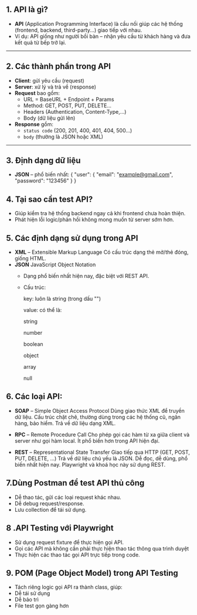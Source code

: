 ## 1. API là gì?
- **API** (Application Programming Interface) là cầu nối giúp các hệ thống (frontend, backend, third-party...) giao tiếp với nhau.
- Ví dụ: API giống như người bồi bàn – nhận yêu cầu từ khách hàng và đưa kết quả từ bếp trở lại.

---

## 2. Các thành phần trong API
- **Client**: gửi yêu cầu (request)
- **Server**: xử lý và trả về (response)
- **Request** bao gồm:
  - URL = BaseURL + Endpoint + Params
  - Method: GET, POST, PUT, DELETE...
  - Headers (Authentication, Content-Type,...)
  - Body (dữ liệu gửi lên)
- **Response** gồm:
  - `status code` (200, 201, 400, 401, 404, 500...)
  - `body` (thường là JSON hoặc XML)

---

## 3. Định dạng dữ liệu
- **JSON** – phổ biến nhất:
{
  "user": {
    "email": "example@gmail.com",
    "password": "123456"
  }
}

## 4. Tại sao cần test API?
- Giúp kiểm tra hệ thống backend ngay cả khi frontend chưa hoàn thiện.
- Phát hiện lỗi logic/phản hồi không mong muốn từ server sớm hơn.
## 5.  Các định dạng sử dụng trong API
- **XML** – Extensible Markup Language
Có cấu trúc dạng thẻ mở/thẻ đóng, giống HTML.
- **JSON** JavaScript Object Notation
    + Dạng phổ biến nhất hiện nay, đặc biệt với REST API.

    + Cấu trúc:

        key: luôn là string (trong dấu "")

        value: có thể là:

        string

        number

        boolean

        object

        array

        null 

## 6. Các loại API:
-  **SOAP** – Simple Object Access Protocol
    Dùng giao thức XML để truyền dữ liệu.
    Cấu trúc chặt chẽ, thường dùng trong các hệ thống cũ, ngân hàng, bảo hiểm.
    Trả về dữ liệu dạng XML.

-  **RPC** – Remote Procedure Call
    Cho phép gọi các hàm từ xa giữa client và server như gọi hàm local.
    Ít phổ biến hơn trong API hiện đại.

-  **REST** – Representational State Transfer
    Giao tiếp qua HTTP (GET, POST, PUT, DELETE, ...)
    Trả về dữ liệu chủ yếu là JSON.
    Dễ đọc, dễ dùng, phổ biến nhất hiện nay.
    Playwright và khoá học này sử dụng REST.

## 7.Dùng Postman để test API thủ công
- Dễ thao tác, gửi các loại request khác nhau.
- Dễ debug request/response.
- Lưu collection để tái sử dụng.

## 8 .API Testing với Playwright
- Sử dụng request fixture để thực hiện gọi API.
- Gọi các API mà không cần phải thực hiện thao tác thông qua trình duyệt
- Thực hiện các thao tác gọi API trực tiếp trong code.

## 9. POM (Page Object Model) trong API Testing
- Tách riêng logic gọi API ra thành class, giúp:
- Dễ tái sử dụng
- Dễ bảo trì
- File test gọn gàng hơn